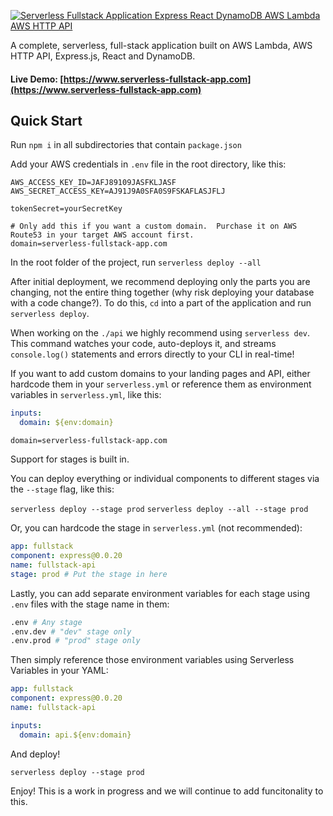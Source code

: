 [![Serverless Fullstack Application Express React DynamoDB AWS Lambda AWS HTTP API](https://s3.amazonaws.com/assets.github.serverless/components/readme-serverless-framework-fullstack-application.png
)](https://www.serverless-fullstack-app.com)

A complete, serverless, full-stack application built on AWS Lambda, AWS HTTP API, Express.js, React and DynamoDB.

#### Live Demo: [https://www.serverless-fullstack-app.com](https://www.serverless-fullstack-app.com)

## Quick Start

Run `npm i` in all subdirectories that contain `package.json`

Add your AWS credentials in `.env` file in the root directory, like this:

```text
AWS_ACCESS_KEY_ID=JAFJ89109JASFKLJASF
AWS_SECRET_ACCESS_KEY=AJ91J9A0SFA0S9FSKAFLASJFLJ

tokenSecret=yourSecretKey

# Only add this if you want a custom domain.  Purchase it on AWS Route53 in your target AWS account first.
domain=serverless-fullstack-app.com
```

In the root folder of the project, run `serverless deploy --all`

After initial deployment, we recommend deploying only the parts you are changing, not the entire thing together (why risk deploying your database with a code change?).  To do this, `cd` into a part of the application and run `serverless deploy`.

When working on the `./api` we highly recommend using `serverless dev`.  This command watches your code, auto-deploys it, and streams `console.log()` statements and errors directly to your CLI in real-time!

If you want to add custom domains to your landing pages and API, either hardcode them in your `serverless.yml` or reference them as environment variables in `serverless.yml`, like this:

```yaml
inputs:
  domain: ${env:domain}
```

```text
domain=serverless-fullstack-app.com
```

Support for stages is built in. 

You can deploy everything or individual components to different stages via the `--stage` flag, like this:
 
`serverless deploy --stage prod`
`serverless deploy --all --stage prod`

Or, you can hardcode the stage in `serverless.yml` (not recommended):

```yaml
app: fullstack
component: express@0.0.20
name: fullstack-api
stage: prod # Put the stage in here
```

Lastly, you can add separate environment variables for each stage using `.env` files with the stage name in them:

```bash
.env # Any stage
.env.dev # "dev" stage only
.env.prod # "prod" stage only
```

Then simply reference those environment variables using Serverless Variables in your YAML:

```yaml
app: fullstack
component: express@0.0.20
name: fullstack-api

inputs:
  domain: api.${env:domain}
```

And deploy!

`serverless deploy --stage prod`

Enjoy!  This is a work in progress and we will continue to add funcitonality to this.

